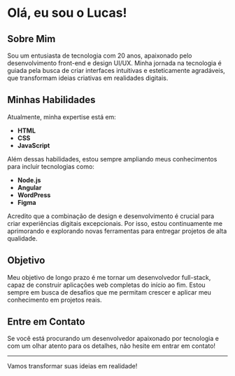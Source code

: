 # Olá, eu sou o Lucas!

## Sobre Mim

Sou um entusiasta de tecnologia com 20 anos, apaixonado pelo desenvolvimento front-end e design UI/UX. Minha jornada na tecnologia é guiada pela busca de criar interfaces intuitivas e esteticamente agradáveis, que transformam ideias criativas em realidades digitais.

## Minhas Habilidades

Atualmente, minha expertise está em:

- **HTML**
- **CSS**
- **JavaScript**

Além dessas habilidades, estou sempre ampliando meus conhecimentos para incluir tecnologias como:

- **Node.js**
- **Angular**
- **WordPress**
- **Figma**

Acredito que a combinação de design e desenvolvimento é crucial para criar experiências digitais excepcionais. Por isso, estou continuamente me aprimorando e explorando novas ferramentas para entregar projetos de alta qualidade.

## Objetivo

Meu objetivo de longo prazo é me tornar um desenvolvedor full-stack, capaz de construir aplicações web completas do início ao fim. Estou sempre em busca de desafios que me permitam crescer e aplicar meu conhecimento em projetos reais.

## Entre em Contato

Se você está procurando um desenvolvedor apaixonado por tecnologia e com um olhar atento para os detalhes, não hesite em entrar em contato!

---

Vamos transformar suas ideias em realidade!
